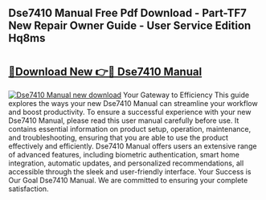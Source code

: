 ## Dse7410 Manual Free Pdf Download - Part-TF7 New Repair Owner Guide - User Service Edition Hq8ms

# <h2><a href="http://cf19200.oget.top/?id=Dse7410+Manual">🔗Download New 👉🔴 Dse7410 Manual</a></h2>

[![Dse7410 Manual new download](https://i.imgur.com/5g1atiW.png)](http://cf19200.oget.top/?id=Dse7410+Manual)
Your Gateway to Efficiency This guide explores the ways your new Dse7410 Manual can streamline your workflow and boost productivity. To ensure a successful experience with your new Dse7410 Manual, please read this user manual carefully before use. It contains essential information on product setup, operation, maintenance, and troubleshooting, ensuring that you are able to use the product effectively and efficiently. Dse7410 Manual offers users an extensive range of advanced features, including biometric authentication, smart home integration, automatic updates, and personalized recommendations, all accessible through the sleek and user-friendly interface. Your Success is Our Goal Dse7410 Manual. We are committed to ensuring your complete satisfaction.
